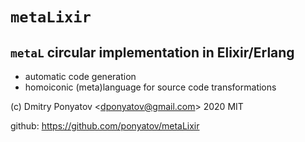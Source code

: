 #  `metaLixir`
## `metaL` circular implementation in Elixir/Erlang

* automatic code generation
* homoiconic (meta)language for source code transformations

(c) Dmitry Ponyatov <<dponyatov@gmail.com>> 2020 MIT

github: https://github.com/ponyatov/metaLixir
